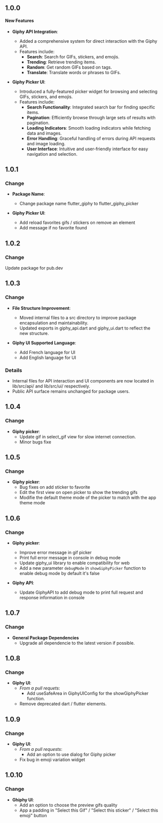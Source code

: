 ## 1.0.0

#### New Features
- **Giphy API Integration**: 
  - Added a comprehensive system for direct interaction with the Giphy API.
  - Features include:
    - **Search**: Search for GIFs, stickers, and emojis.
    - **Trending**: Retrieve trending items.
    - **Random**: Get random GIFs based on tags.
    - **Translate**: Translate words or phrases to GIFs.

- **Giphy Picker UI**:
  - Introduced a fully-featured picker widget for browsing and selecting GIFs, stickers, and emojis.
  - Features include:
    - **Search Functionality**: Integrated search bar for finding specific items.
    - **Pagination**: Efficiently browse through large sets of results with pagination.
    - **Loading Indicators**: Smooth loading indicators while fetching data and images.
    - **Error Handling**: Graceful handling of errors during API requests and image loading.
    - **User Interface**: Intuitive and user-friendly interface for easy navigation and selection.

## 1.0.1

### Change
- **Package Name**:
  - Change package name flutter_giphy to flutter_giphy_picker

- **Giphy Picker UI**:
  - Add reload favorites gifs / stickers on remove an element
  - Add message if no favorite found

## 1.0.2

### Change
  Update package for pub.dev


## 1.0.3

### Change
-	**File Structure Improvement**:
    -	Moved internal files to a src directory to improve package encapsulation and maintainability.
    -	Updated exports in giphy_api.dart and giphy_ui.dart to reflect the new structure.

- **Giphy UI Supported Language**:
  - Add French language for UI
  - Add English language for UI

### Details
  -	Internal files for API interaction and UI components are now located in lib/src/api/ and lib/src/ui/ respectively.
  -	Public API surface remains unchanged for package users.


## 1.0.4

### Change
- **Giphy picker**:
  - Update gif in select_gif view for slow internet connection.
  - Minor bugs fixe


## 1.0.5

### Change
- **Giphy picker**:
  - Bug fixes on add sticker to favorite
  - Edit the first view on open picker to show the trending gifs
  - Modifie the default theme mode of the picker to match with the app theme mode


## 1.0.6

### Change
- **Giphy picker**:
  - Improve error message in gif picker
  - Print full error message in console in debug mode
  - Update giphy_ui library to enable compatibility for web
  - Add a new parameter `debugMode` in `showGiphyPicker` function to enable debug mode by default it's false

- **Giphy API**:
  - Update GiphyAPI to add debug mode to print full request and response information in console


## 1.0.7

### Change
- **General Package Dependencies**
  - Upgrade all dependencie to the latest version if possible.


## 1.0.8

### Change
- **Giphy UI**:
  - *From a pull requets*:
    - Add useSafeArea in GiphyUIConfig for the showGiphyPicker function.
  - Remove deprecated dart / flutter elements.


## 1.0.9

### Change
- **Giphy UI**:
  - *From a pull requests*:
    - Add an option to use dialog for Giphy picker
  - Fix bug in emoji variation widget


## 1.0.10

### Change
- **Ghiphy UI**:
  - Add an option to choose the preview gifs quality
  - App a padding in "Select this Gif" / "Select this sticker" / "Select this emoji" button